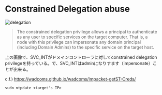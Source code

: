 # Constrained Delegation abuse

![delegation](https://user-images.githubusercontent.com/85237728/158114156-6e934692-fdf4-4e26-b0b8-93f9e4da7e51.png)

> The constrained delegation privilege allows a principal to authenticate as any user to specific services on the target computer.
> That is, a node with this privilege can impersonate any domain principal (including Domain Admins) to the specific service on the target host.

上の画像で、SVC_INTがドメインコントローラに対してconstrained delegation privilegeを持っている。で、SVC_INTはadminになりすます（impersonate）ことが出来る。

c.f.) https://wadcoms.github.io/wadcoms/Impacket-getST-Creds/

```
sudo ntpdate <target's IP>
```

